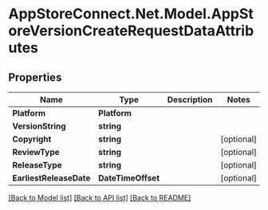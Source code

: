 # AppStoreConnect.Net.Model.AppStoreVersionCreateRequestDataAttributes

## Properties

Name | Type | Description | Notes
------------ | ------------- | ------------- | -------------
**Platform** | **Platform** |  | 
**VersionString** | **string** |  | 
**Copyright** | **string** |  | [optional] 
**ReviewType** | **string** |  | [optional] 
**ReleaseType** | **string** |  | [optional] 
**EarliestReleaseDate** | **DateTimeOffset** |  | [optional] 

[[Back to Model list]](../README.md#documentation-for-models) [[Back to API list]](../README.md#documentation-for-api-endpoints) [[Back to README]](../README.md)

